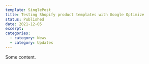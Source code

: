 ```yaml
---
template: SinglePost
title: Testing Shopify product templates with Google Optimize
status: Published
date: 2021-12-05
excerpt: 
categories:
  - category: News
  - category: Updates
---
```


Some content.